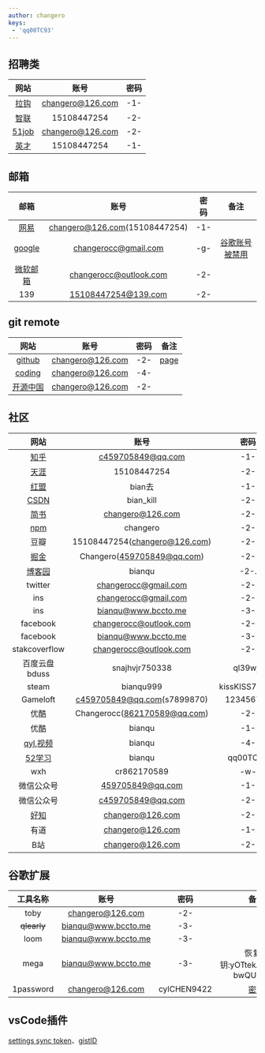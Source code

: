 ```yaml
---
author: changero
keys:
 - 'qq00TC93'
---
```



<!-- 
-1-: chanCHAN77520
-2-: cylCHEN9422
-3-: 77582580
-4-: -7758258-
-g-: changero199402021194. 
-w-: 57155a92
-->

## 招聘类

|网站|账号|密码|
|:-:|:-:|:-:|
|[拉钩](http://www.lagou.com)|changero@126.com|-1-
|[智联](http://www.zhaopin.com/)|15108447254|-2-
|[51job](http://www.51job.com)|changero@126.com|-2-
|[英才]()|15108447254|-1-


## 邮箱

|邮箱|账号|密码|备注
|:-:|:-:|:-:|:-:
|[网易](http://mail.126.com/)|changero@126.com(15108447254)|-1-
|[google](https://mail.google.com/mail)|changerocc@gmail.com|-g-|[谷歌账号被禁用](https://accounts.google.com/signin/recovery)
|[微软邮箱]()|changerocc@outlook.com|-2-
|139|15108447254@139.com|-2-


## git remote

|网站|账号|密码|备注
|:-:|:-:|:-:|:-:
|[github](https://github.com/)|changero@126.com|-2-|[page](https://pages.github.com/)
|[coding](https://coding.net)|changero@126.com|-4-
|[开源中国](https://git.oschina.net/)| changero@126.com|-2-


## 社区

|网站|账号|密码|备注
|:-:|:-:|:-:|:-:
|[知乎](https://www.zhihu.com/)|c459705849@qq.com|-1-|[专栏](https://zhuanlan.zhihu.com/)
|[天涯](http://www.tianya.cn/109244404)|15108447254|-2-|
|[红盟](http://www.cnhonkerarmy.com/portal.php )|bian去|-1-
|[CSDN](http://www.csdn.net/)|bian_kill|-2-|    
|[简书](http://www.jianshu.com/)|changero@126.com|-2-
|[npm](https://www.npmjs.com)|changero|   -2-
|豆瓣|15108447254(changero@126.com)|  -2-
|[掘金](https://juejin.im/extension)|Changero(459705849@qq.com)| -2-
|[博客园](https://www.cnblogs.com/)|bianqu|-2-.    
|twitter|changerocc@gmail.com|-2-
|ins|  changerocc@gmail.com | -2-
|ins|  bianqu@www.bccto.me | -3-
|facebook| changerocc@outlook.com |-2-
|facebook|bianqu@www.bccto.me |-3-
|stakcoverflow|changerocc@outlook.com| -2-
|百度云盘bduss|snajhvjr750338|ql39wjy|[bduss](BQWjNwVjFjandtYmdoSExQbn44N0NYaHZ1SkVPaDNKdzBJaFM0aWVMYmRHWFpjQVFBQUFBJCQAAAAAAAAAAAEAAACAg5pic25hamh2anI3NTAzMzgAAAAAAAAAAAAAAAAAAAAAAAAAAAAAAAAAAAAAAAAAAAAAAAAAAAAAAAAAAAAAAAAAAN2MTlzdjE5caD)
|steam| bianqu999| kissKISS77520 |changerocc@outlook.com
|Gameloft|c459705849@qq.com(s7899870)| 123456788
|优酷|Changerocc(862170589@qq.com)|-2-
|优酷|bianqu|-1-
|[qyl](http://www.qbb11.com/),[视频](http://www.qyl555.com/)|bianqu|-4-|862170589@qq.com
|[52学习](http://www.52studyit.com/)|bianqu|qq00TC93
|wxh|cr862170589|-w-
|微信公众号|459705849@qq.com|-1-
|微信公众号|c459705849@qq.com|-2-
|[好知](http://www.howzhi.com/channel/IT-internet)|changero@126.com|-2-
|有道| changero@126.com| -1-|
|B站|changero@126.com|-2-



## 谷歌扩展

|工具名称|账号|密码|备注
|:-:|:-:|:-:|:-:
|toby|changero@126.com|-2-
|~~qlearly~~|bianqu@www.bccto.me|-3-
|loom|bianqu@www.bccto.me|-3-
|mega|bianqu@www.bccto.me|-3-|恢复密钥:yOTtekAjs0Hvk-bwQU0wSQ
|1password|changero@126.com|cylCHEN9422|[密钥](A3-GG6ZL9-NKTEQC-9BJ9K-9REPR-XR595-2L745)

## vsCode插件

[settings sync token](fba9f970a18e741e9c3839b48e72d573637c733f)、[gistID](http://e03a9053f64c7bea7b520b11f5b408a1/)











